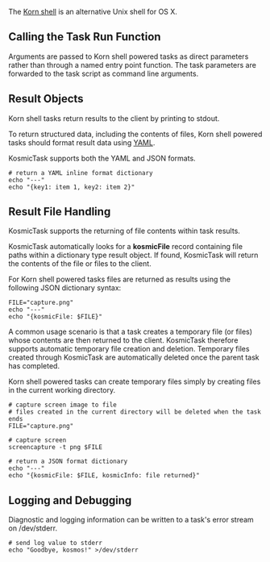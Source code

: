 
The [Korn shell](http://kornshell.com/) is an alternative Unix shell for OS X.

Calling the Task Run Function
-----------------------------

Arguments are passed to Korn shell powered tasks as direct parameters rather than through a named entry point function. The task parameters are forwarded to the task script as command line arguments.


Result Objects
--------------

Korn shell tasks return results to the client by printing to stdout.

To return structured data, including the contents of files, Korn shell powered tasks should format result data using [YAML](http://en.wikipedia.org/wiki/YAML).

KosmicTask supports both the YAML and JSON formats.

	# return a YAML inline format dictionary
	echo "---"
	echo "{key1: item 1, key2: item 2}"

Result File Handling
--------------------

KosmicTask supports the returning of file contents within task results. 

KosmicTask automatically looks for a **kosmicFile** record containing file paths within a dictionary type result object. If found, KosmicTask will return the contents of the file or files to the client.

For Korn shell powered tasks files are returned as results using the following JSON dictionary syntax:

	FILE="capture.png"
	echo "---"
	echo "{kosmicFile: $FILE}"

A common usage scenario is that a task creates a temporary file (or files) whose contents are then returned to the client. KosmicTask therefore supports automatic temporary file creation and deletion. Temporary files created through KosmicTask are automatically deleted once the parent task has completed.

Korn shell powered tasks can create temporary files simply by creating files in the current working directory.

	# capture screen image to file
	# files created in the current directory will be deleted when the task ends
	FILE="capture.png"
	
	# capture screen
	screencapture -t png $FILE
	
	# return a JSON format dictionary
	echo "---"
	echo "{kosmicFile: $FILE, kosmicInfo: file returned}"

Logging and Debugging
---------------------

Diagnostic and logging information can be written to a task's error stream on /dev/stderr. 

	# send log value to stderr
	echo "Goodbye, kosmos!" >/dev/stderr
